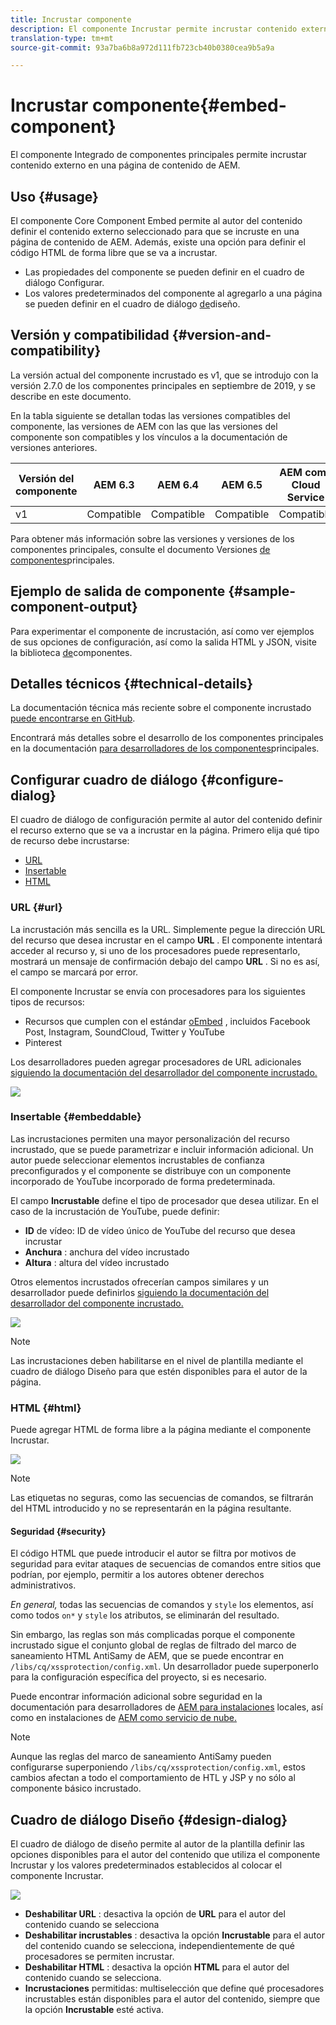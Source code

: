 ```yaml
---
title: Incrustar componente
description: El componente Incrustar permite incrustar contenido externo en una página de contenido de AEM.
translation-type: tm+mt
source-git-commit: 93a7ba6b8a972d111fb723cb40b0380cea9b5a9a

---
```



# Incrustar componente{#embed-component}

El componente Integrado de componentes principales permite incrustar contenido externo en una página de contenido de AEM.

## Uso {#usage}

El componente Core Component Embed permite al autor del contenido definir el contenido externo seleccionado para que se incruste en una página de contenido de AEM. Además, existe una opción para definir el código HTML de forma libre que se va a incrustar.

* Las propiedades del componente se pueden definir en el cuadro de diálogo [](#configure-dialog)Configurar.
* Los valores predeterminados del componente al agregarlo a una página se pueden definir en el cuadro de diálogo [de](#design-dialog)diseño.

## Versión y compatibilidad {#version-and-compatibility}

La versión actual del componente incrustado es v1, que se introdujo con la versión 2.7.0 de los componentes principales en septiembre de 2019, y se describe en este documento.

En la tabla siguiente se detallan todas las versiones compatibles del componente, las versiones de AEM con las que las versiones del componente son compatibles y los vínculos a la documentación de versiones anteriores.

| Versión del componente | AEM 6.3 | AEM 6.4 | AEM 6.5 | AEM como Cloud Service |
|--- |--- |--- |---|---|
| v1 | Compatible | Compatible | Compatible | Compatible |

Para obtener más información sobre las versiones y versiones de los componentes principales, consulte el documento Versiones [de componentes](/help/versions.md)principales.

## Ejemplo de salida de componente {#sample-component-output}

Para experimentar el componente de incrustación, así como ver ejemplos de sus opciones de configuración, así como la salida HTML y JSON, visite la biblioteca [de](https://adobe.com/go/aem_cmp_library_embed)componentes.

## Detalles técnicos {#technical-details}

La documentación técnica más reciente sobre el componente incrustado [puede encontrarse en GitHub](https://adobe.com/go/aem_cmp_tech_embed_v1).

Encontrará más detalles sobre el desarrollo de los componentes principales en la documentación [para desarrolladores de los componentes](/help/developing/overview.md)principales.

## Configurar cuadro de diálogo {#configure-dialog}

El cuadro de diálogo de configuración permite al autor del contenido definir el recurso externo que se va a incrustar en la página. Primero elija qué tipo de recurso debe incrustarse:

* [URL](#url)
* [Insertable](#embeddable)
* [HTML](#html)

### URL {#url}

La incrustación más sencilla es la URL. Simplemente pegue la dirección URL del recurso que desea incrustar en el campo **URL** . El componente intentará acceder al recurso y, si uno de los procesadores puede representarlo, mostrará un mensaje de confirmación debajo del campo **URL** . Si no es así, el campo se marcará por error.

El componente Incrustar se envía con procesadores para los siguientes tipos de recursos:

* Recursos que cumplen con el estándar [oEmbed](https://oembed.com/) , incluidos Facebook Post, Instagram, SoundCloud, Twitter y YouTube
* Pinterest

Los desarrolladores pueden agregar procesadores de URL adicionales [siguiendo la documentación del desarrollador del componente incrustado.](https://github.com/adobe/aem-core-wcm-components/tree/master/content/src/content/jcr_root/apps/core/wcm/components/embed/v1/embed#extending-the-embed-component)

![](/help/assets/screen-shot-2019-09-25-10.08.29.png)

### Insertable {#embeddable}

Las incrustaciones permiten una mayor personalización del recurso incrustado, que se puede parametrizar e incluir información adicional. Un autor puede seleccionar elementos incrustables de confianza preconfigurados y el componente se distribuye con un componente incorporado de YouTube incorporado de forma predeterminada.

El campo **Incrustable** define el tipo de procesador que desea utilizar. En el caso de la incrustación de YouTube, puede definir:

* **ID** de vídeo: ID de vídeo único de YouTube del recurso que desea incrustar
* **Anchura** : anchura del vídeo incrustado
* **Altura** : altura del vídeo incrustado

Otros elementos incrustados ofrecerían campos similares y un desarrollador puede definirlos [siguiendo la documentación del desarrollador del componente incrustado.](https://github.com/adobe/aem-core-wcm-components/tree/master/content/src/content/jcr_root/apps/core/wcm/components/embed/v1/embed#extending-the-embed-component)

![](/help/assets/screen-shot-2019-09-25-10.15.00.png)

>[!NOTE]
>Las incrustaciones deben habilitarse en el nivel de plantilla mediante el cuadro de diálogo [](#design-dialog) Diseño para que estén disponibles para el autor de la página.

### HTML {#html}

Puede agregar HTML de forma libre a la página mediante el componente Incrustar.

![](/help/assets/screen-shot-2019-09-25-10.20.00.png)

>[!NOTE]
>Las etiquetas no seguras, como las secuencias de comandos, se filtrarán del HTML introducido y no se representarán en la página resultante.

#### Seguridad {#security}

El código HTML que puede introducir el autor se filtra por motivos de seguridad para evitar ataques de secuencias de comandos entre sitios que podrían, por ejemplo, permitir a los autores obtener derechos administrativos.

*En general,* todas las secuencias de comandos y `style` los elementos, así como todos `on*` y `style` los atributos, se eliminarán del resultado.

Sin embargo, las reglas son más complicadas porque el componente incrustado sigue el conjunto global de reglas de filtrado del marco de saneamiento HTML AntiSamy de AEM, que se puede encontrar en `/libs/cq/xssprotection/config.xml`. Un desarrollador puede superponerlo para la configuración específica del proyecto, si es necesario.

Puede encontrar información adicional sobre seguridad en la documentación para desarrolladores de [AEM para instalaciones](https://docs.adobe.com/content/help/en/experience-manager-65/developing/introduction/security.html) locales, así como en instalaciones de [AEM como servicio de nube.](https://docs.adobe.com/content/help/en/experience-manager-cloud-service/security/home.html)

>[!NOTE]
>Aunque las reglas del marco de saneamiento AntiSamy pueden configurarse superponiendo `/libs/cq/xssprotection/config.xml`, estos cambios afectan a todo el comportamiento de HTL y JSP y no sólo al componente básico incrustado.

## Cuadro de diálogo Diseño {#design-dialog}

El cuadro de diálogo de diseño permite al autor de la plantilla definir las opciones disponibles para el autor del contenido que utiliza el componente Incrustar y los valores predeterminados establecidos al colocar el componente Incrustar.

![](/help/assets/screen-shot-2019-09-25-10.25.28.png)

* **Deshabilitar URL** : desactiva la opción de **URL** para el autor del contenido cuando se selecciona
* **Deshabilitar incrustables** : desactiva la opción **Incrustable** para el autor del contenido cuando se selecciona, independientemente de qué procesadores se permiten incrustar.
* **Deshabilitar HTML** : desactiva la opción **HTML** para el autor del contenido cuando se selecciona.
* **Incrustaciones** permitidas: multiselección que define qué procesadores incrustables están disponibles para el autor del contenido, siempre que la opción **Incrustable** esté activa.

